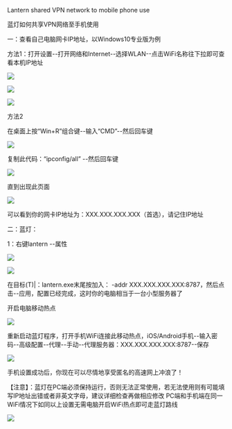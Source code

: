 
Lantern shared VPN network to mobile phone use

蓝灯如何共享VPN网络至手机使用

一：查看自己电脑网卡IP地址，以Windows10专业版为例

方法1：打开设置--打开网络和Internet--选择WLAN--点击WiFi名称往下拉即可查看本机IP地址

![](https://telegra.ph/file/ba92f289a476da1cc5945.png)

![](https://telegra.ph/file/7e942401f6d425b34b0f4.png)

![](https://telegra.ph/file/925af02b7b2c88b4b7c7d.png)

方法2

在桌面上按“Win+R”组合键--输入“CMD”--然后回车键

![](https://telegra.ph/file/a077ab011e738a24fac72.png)

复制此代码：“ipconfig/all” --然后回车键

![](https://telegra.ph/file/484abfcf846fcbf851b8d.png)

直到出现此页面

![](https://telegra.ph/file/6cf7715d2b2b9ba41f3bf.png)

可以看到你的网卡IP地址为：XXX.XXX.XXX.XXX（首选），请记住IP地址

二：蓝灯：

1：右键lantern --属性

![](https://telegra.ph/file/90d1a7582dd45c966cd21.png)

![](https://telegra.ph/file/c852dd11a24017444839b.png)

在目标(T)|：lantern.exe末尾按加入： -addr XXX.XXX.XXX.XXX:8787，然后点击--应用，配置已经完成，这时你的电脑相当于一台小型服务器了

开启电脑移动热点

![](https://telegra.ph/file/3855b829cea4eae6fa73c.png)

重新启动蓝灯程序，打开手机WiFi连接此移动热点，iOS/Android手机--输入密码--高级配置--代理--手动--代理服务器：XXX.XXX.XXX.XXX:8787--保存

![](https://telegra.ph/file/3358981ca6dbfc279d140.png)

手机设置成功后，你现在可以尽情地享受匿名的高速网上冲浪了！

【注意】：蓝灯在PC端必须保持运行，否则无法正常使用，若无法使用则有可能填写IP地址出错或者非英文字母，建议详细检查再做相应修改
 PC端和手机端在同一WiFi情况下如同以上设置无需电脑开启WiFi热点即可走蓝灯路线

![](https://telegra.ph/file/5d9ad3b0b61b37c61bc58.png)

